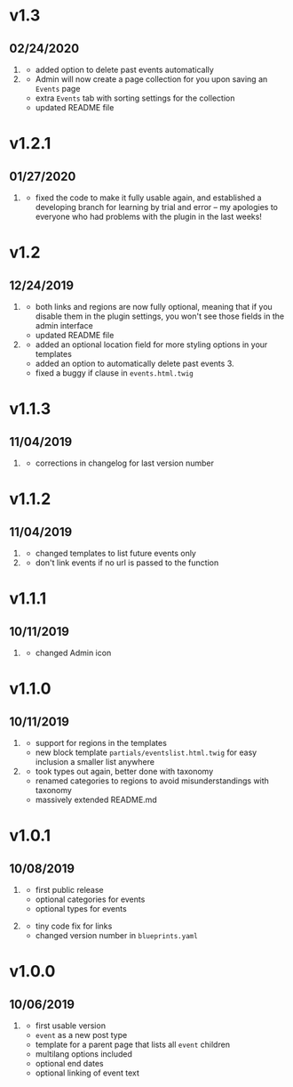 # v1.3
##  02/24/2020
1. [](#new)
    * added option to delete past events automatically
2. [](#improved)
    * Admin will now create a page collection for you upon saving an `Events` page
    * extra `Events` tab with sorting settings for the collection    
    * updated README file

# v1.2.1
##  01/27/2020
1. [](#bugfix)
    * fixed the code to make it fully usable again, and established a developing branch for learning by trial and error – my apologies to everyone who had problems with the plugin in the last weeks!

# v1.2
##  12/24/2019

1. [](#improved)
    * both links and regions are now fully optional, meaning that if you disable them in the plugin settings, you won't see those fields in the admin interface
    * updated README file
2. [](#new)
    * added an optional location field for more styling options in your templates
    * added an option to automatically delete past events
3.[](#bugfix)
    * fixed a buggy if clause in `events.html.twig`

# v1.1.3
##  11/04/2019

1. [](#bugfix)
    * corrections in changelog for last version number

# v1.1.2
##  11/04/2019

1. [](#improved)
    * changed templates to list future events only
2. [](#bugfix)
    * don't link events if no url is passed to the function


# v1.1.1
##  10/11/2019

1. [](#improved)
    * changed Admin icon

# v1.1.0
##  10/11/2019

1. [](#new)
    * support for regions in the templates
    * new block template `partials/eventslist.html.twig` for easy inclusion a smaller list anywhere
2. [](#improved)
    * took types out again, better done with taxonomy
    * renamed categories to regions to avoid misunderstandings with taxonomy
    * massively extended README.md

# v1.0.1
##  10/08/2019

1. [](#new)
    * first public release
    * optional categories for events
    * optional types for events

2. [](#bugfix)
    * tiny code fix for links
    * changed version number in `blueprints.yaml`


# v1.0.0
##  10/06/2019

1. [](#new)
    * first usable version
    * `event` as a new post type
    * template for a parent page that lists all `event` children
    * multilang options included
    * optional end dates
    * optional linking of event text
